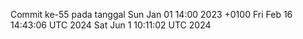 Commit ke-55 pada tanggal Sun Jan 01 14:00 2023 +0100
Fri Feb 16 14:43:06 UTC 2024
Sat Jun  1 10:11:02 UTC 2024
